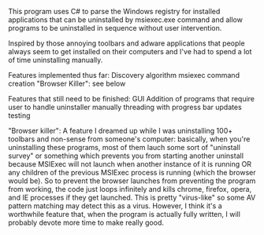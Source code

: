 This program uses C# to parse the Windows registry for installed applications that can be uninstalled by msiexec.exe command and allow programs to be uninstalled in sequence without user intervention. 

Inspired by those annoying toolbars and adware applications that people always seem to get installed on their computers and I've had to spend a lot of time uninstalling manually.


Features implemented thus far:
Discovery algorithm
msiexec command creation
"Browser Killer": see below

Features that still need to be finished:
GUI
Addition of programs that require user to handle uninstaller manually
threading with progress bar updates
testing

"Browser killer":
A feature I dreamed up while I was uninstalling 100+ toolbars and non-sense from someone's computer: basically, when you're uninstalling these programs, most of them lauch some sort of "uninstall survey" or something which prevents you from starting another uninstall because MSIExec will not launch when another instance of it is running OR any children of the previous MSIExec process is running (which the browser would be). So to prevent the browser launches from preventing the program from working, the code just loops infinitely and kills chrome, firefox, opera, and IE processes if they get launched. This is pretty "virus-like" so some AV pattern matching may detect this as a virus. However, I think it's a worthwhile feature that, when the program is actually fully written, I will probably devote more time to make really good.